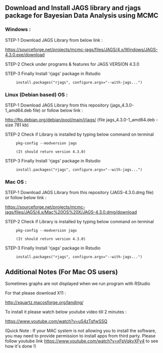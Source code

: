 
## Download and Install JAGS library and rjags package for Bayesian Data Analysis using MCMC

### Windows :

STEP-1 Download JAGS Library from below link :

https://sourceforge.net/projects/mcmc-jags/files/JAGS/4.x/Windows/JAGS-4.3.0.exe/download

STEP-2 Check under programs & features for JAGS VERSION 4.3.0

STEP-3 Finally Install 'rjags' package in Rstudio 

         install.packages("rjags", configure.args="--with-jags...")

       
### Linux (Debian based) OS :

STEP-1 Download JAGS Library from this repository (jags_4.3.0-1_amd64.deb file) or follow below link :
       
http://ftp.debian.org/debian/pool/main/j/jags/    (file jags_4.3.0-1_amd64.deb - size 781 kb)

STEP-2 Check if Library is installed by typing below command on terminal
	   
	     pkg-config --modversion jags

	     (It should return version 4.3.0)

STEP-3 Finally Install 'rjags' package in Rstudio 

         install.packages("rjags", configure.args="--with-jags...")

### Mac OS :

STEP-1 Download JAGS Library from this repository (JAGS-4.3.0.dmg file) or follow below link :
       
https://sourceforge.net/projects/mcmc-jags/files/JAGS/4.x/Mac%20OS%20X/JAGS-4.3.0.dmg/download

STEP-2 Check if Library is installed by typing below command on terminal
	   
	     pkg-config --modversion jags

	     (It should return version 4.3.0)

STEP-3 Finally Install 'rjags' package in Rstudio 

         install.packages("rjags", configure.args="--with-jags...")
         


## Additional Notes (For Mac OS users)

Sometimes graphs are not displayed when we run program with RStudio 

For that please download X11 :

http://xquartz.macosforge.org/landing/

To install it please watch below youtube video till 2 minutes :

https://www.youtube.com/watch?v=uS4zTqfwSSQ
 
(Quick Note : If your MAC system is not allowing you to install the software, you may need to provide permission to install apps from third party. Please follow youtube link https://www.youtube.com/watch?v=xFpVqkyXFy4 to see how it's done !)
